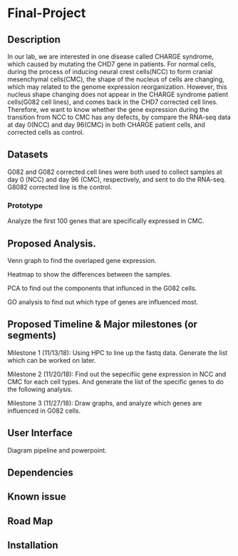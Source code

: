 # Final-Project
## Description
In our lab, we are interested in one disease called CHARGE syndrome, which caused by mutating the CHD7 gene in patients. For normal cells, during the process of inducing neural crest cells(NCC) to form cranial mesenchymal cells(CMC), the shape of the nucleus of cells are changing, which may  related to the genome expression reorganization.  However, this nucleus shape changing does not appear in the CHARGE syndrome patient cells(G082 cell lines), and comes back in the CHD7 corrected cell lines. Therefore, we want to know whether the gene expression during the transition from NCC to CMC has any defects, by compare the RNA-seq data at day 0(NCC) and day 96(CMC) in both CHARGE patient cells, and corrected cells as control.

## Datasets
G082 and G082 corrected cell lines were both used to collect samples at day 0 (NCC) and day 96 (CMC), respectively, and sent to do the RNA-seq. G8082 corrected line is the control.

### Prototype
Analyze the first 100 genes that are specifically expressed in CMC.

## Proposed Analysis.  
Venn graph to find the overlaped gene expression. 

Heatmap to show the differences between the samples.

PCA to find out the components that influnced in the G082 cells.

GO analysis to find out which type of genes are influenced most.

## Proposed Timeline & Major milestones (or segments)
Milestone 1 (11/13/18): Using HPC to line up the fastq data. Generate the list which can be worked on later.

Milestone 2 (11/20/18): Find out the sepecifiic gene expression in NCC and CMC for each cell types. And generate the list of the specific genes to do the following analysis.

Milestone 3 (11/27/18): Draw graphs, and analyze which genes are influenced in G082 cells.

## User Interface
Diagram pipeline and powerpoint.

## Dependencies

## Known issue

## Road Map

## Installation
